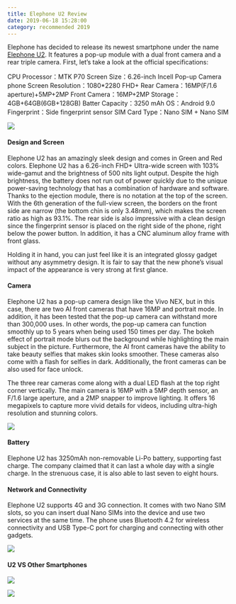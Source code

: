 ```yaml
---
title: Elephone U2 Review
date: 2019-06-18 15:28:00
category: recommended 2019
---
```


Elephone has decided to release its newest smartphone under the name [Elephone U2](https://www.elephone.hk/elephone-U2#/). It features a pop-up module with a dual front camera and a rear triple camera. First, let’s take a look at the official specifications: 

CPU Processor：MTK P70
Screen Size：6.26-inch Incell Pop-up Camera phone
Screen Resolution：1080*2280 FHD+
Rear Camera：16MP(F/1.6 aperture)+5MP+2MP
Front Camera：16MP+2MP
Storage：4GB+64GB(6GB+128GB)
Batter Capacity：3250 mAh
OS：Android 9.0
Fingerprint：Side fingerprint sensor
SIM Card Type：Nano SIM + Nano SIM

![](/img/16.jpg)

<!-- more -->

#### Design and Screen

Elephone U2 has an amazingly sleek design and comes in Green and Red colors. Elephone U2 has a 6.26-inch FHD+ Ultra-wide screen with 103% wide-gamut and the brightness of 500 nits light output. Despite the high brightness, the battery does not run out of power quickly due to the unique power-saving technology that has a combination of hardware and software. Thanks to the ejection module, there is no notation at the top of the screen. With the 6th generation of the full-view screen, the borders on the front side are narrow (the bottom chin is only 3.48mm), which makes the screen ratio as high as 93.1%. The rear side is also impressive with a clean design since the fingerprint sensor is placed on the right side of the phone, right below the power button. In addition, it has a CNC aluminum alloy frame with front glass.


Holding it in hand, you can just feel like it is an integrated glossy gadget without any asymmetry design. It is fair to say that the new phone’s visual impact of the appearance is very strong at first glance. 

#### Camera

Elephone U2 has a pop-up camera design like the Vivo NEX, but in this case, there are two AI front cameras that have 16MP and portrait mode. In addition, it has been tested that the pop-up camera can withstand more than 300,000 uses. In other words, the pop-up camera can function smoothly up to 5 years when being used 150 times per day. The bokeh effect of portrait mode blurs out the background while highlighting the main subject in the picture. Furthermore, the AI front cameras have the ability to take beauty selfies that makes skin looks smoother. These cameras also come with a flash for selfies in dark. Additionally, the front cameras can be also used for face unlock. 

The three rear cameras come along with a dual LED flash at the top right corner vertically. The main camera is 16MP with a 5MP depth sensor, an F/1.6 large aperture, and a 2MP snapper to improve lighting. It offers 16 megapixels to capture more vivid details for videos, including ultra-high resolution and stunning colors.

![](/img/17.jpg)

#### Battery

Elephone U2 has 3250mAh non-removable Li-Po battery, supporting fast charge. The company claimed that it can last a whole day with a single charge. In the strenuous case, it is also able to last seven to eight hours. 

#### Network and Connectivity

Elephone U2 supports 4G and 3G connection. It comes with two Nano SIM slots, so you can insert dual Nano SIMs into the device and use two services at the same time. The phone uses Bluetooth 4.2 for wireless connectivity and USB Type-C port for charging and connecting with other gadgets.

![](/img/18.jpg)

#### U2 VS Other Smartphones

![](/img/19.png)

![](/img/20.png)

